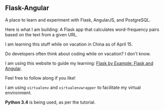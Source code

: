 ## Flask-Angular

A place to learn and experiment with Flask, AngularJS, and PostgreSQL.

Here is what I am building: A Flask app that calculates word-frequency pairs based on the text from a given URL.

I am learning this stuff while on vacation in China as of April 15. 

Do developers often think about coding while on vacation? I don't know.

I am using this website to guide my learning: [Flask by Example: Flask and Angular](https://realpython.com/blog/python/flask-by-example-integrating-flask-and-angularjs/).

Feel free to follow along if you like!

I am using `virtualenv` and `virtualenvwrapper` to facilitate my virtual environment.

**Python 3.4** is being used, as per the tutorial.